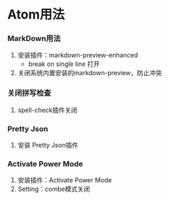 # Atom用法
### MarkDown用法
1. 安装插件：markdown-preview-enhanced
    - break on single line 打开
2. 关闭系统内置安装的markdown-preview，防止冲突
### 关闭拼写检查
1. spell-check插件关闭
### Pretty Json
1. 安装 Pretty Json插件
### Activate Power Mode
1. 安装插件：Activate Power Mode
2. Setting：combe模式关闭
